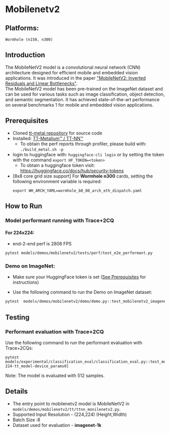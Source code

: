 # Mobilenetv2

## Platforms:
    Wormhole (n150, n300)

## Introduction
The MobileNetV2 model is a convolutional neural network (CNN) architecture designed for efficient mobile and embedded vision applications. It was introduced in the paper ["MobileNetV2: Inverted Residuals and Linear Bottlenecks"](https://arxiv.org/abs/1801.04381). </br>
The MobileNetV2 model has been pre-trained on the ImageNet dataset and can be used for various tasks such as image classification, object detection, and semantic segmentation. It has achieved state-of-the-art performance on several benchmarks 1 for mobile and embedded vision applications.

## Prerequisites
- Cloned [tt-metal repository](https://github.com/tenstorrent/tt-metal) for source code
- Installed: [TT-Metalium™ / TT-NN™](https://github.com/tenstorrent/tt-metal/blob/main/INSTALLING.md)
  - To obtain the perf reports through profiler, please build with: `./build_metal.sh -p`
- login to huggingface with: `huggingface-cli login` or by setting the token with the command `export HF_TOKEN=<token>`
   - To obtain a huggingface token visit: https://huggingface.co/docs/hub/security-tokens
- [8x8 core grid size support] For **Wormhole n300** cards, setting the following environment variable is required:
    ```
    export WH_ARCH_YAML=wormhole_b0_80_arch_eth_dispatch.yaml
    ```

## How to Run
### Model performant running with Trace+2CQ
#### For 224x224:
- end-2-end perf is 2808 FPS
```bash
pytest models/demos/mobilenetv2/tests/perf/test_e2e_performant.py
```

### Demo on ImageNet:
- Make sure your HuggingFace token is set ([See Prerequisites](#prerequisites) for instructions)

- Use the following command to run the Demo on ImageNet dataset:
```bash
pytest  models/demos/mobilenetv2/demo/demo.py::test_mobilenetv2_imagenet_demo
```

## Testing
### Performant evaluation with Trace+2CQ
Use the following command to run the performant evaluation with Trace+2CQs:
```
pytest models/experimental/classification_eval/classification_eval.py::test_mobilenetv2_image_classification_eval[8-224-tt_model-device_params0]
```
Note: The model is evaluated with 512 samples.

## Details
- The entry point to mobilenetv2 model is MobileNetV2 in `models/demos/mobilenetv2/tt/ttnn_monilenetv2.py`.
- Supported Input Resolution - (224,224) (Height,Width)
- Batch Size :8
- Dataset used for evaluation - **imagenet-1k**
